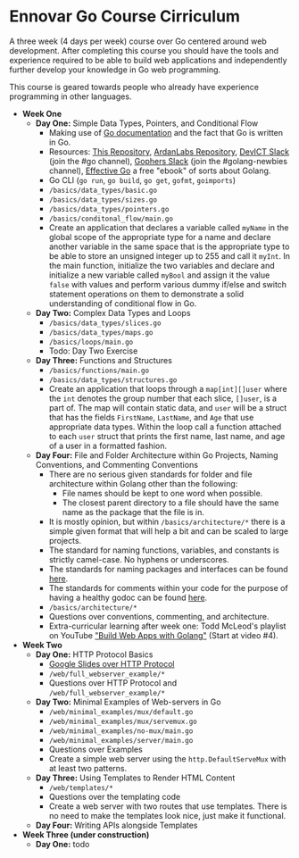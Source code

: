 # Ennovar Go Course Cirriculum

A three week (4 days per week) course over Go centered around web development. After completing this course you should have the tools and experience required to be able to build web applications and independently further develop your knowledge in Go web programming. 

This course is geared towards people who already have experience programming in other languages.

* __Week One__
    * __Day One:__ Simple Data Types, Pointers, and Conditional Flow
        * Making use of [Go documentation](https://golang.org/doc/) and the fact that Go is written in Go. 
        * Resources: [This Repository](https://github.com/Ennovar/teaching-go), [ArdanLabs Repository](https://github.com/ardanlabs/gotraining), [DevICT Slack](https://devict-slackin.herokuapp.com/) (join the #go channel), [Gophers Slack](https://invite.slack.golangbridge.org/) (join the #golang-newbies channel), [Effective Go](https://golang.org/doc/effective_go.html) a free "ebook" of sorts about Golang.
        * Go CLI (`go run`, `go build`, `go get`, `gofmt`, `goimports`)
        * `/basics/data_types/basic.go`
        * `/basics/data_types/sizes.go`
        * `/basics/data_types/pointers.go`
        * `/basics/conditonal_flow/main.go`
        * Create an application that declares a variable called `myName` in the global scope of the appropriate type for a name and declare another variable in the same space that is the appropriate type to be able to store an unsigned integer up to 255 and call it `myInt`. In the main function, initialize the two variables and declare and initialize a new variable called `myBool` and assign it the value `false` with values and perform various dummy if/else and switch statement operations on them to demonstrate a solid understanding of conditional flow in Go.
    * __Day Two:__ Complex Data Types and Loops
        * `/basics/data_types/slices.go`
        * `/basics/data_types/maps.go`
        * `/basics/loops/main.go`
        * Todo: Day Two Exercise
    * __Day Three:__ Functions and Structures
        * `/basics/functions/main.go`
        * `/basics/data_types/structures.go`
        * Create an application that loops through a `map[int][]user` where the `int` denotes the group number that each slice, `[]user`, is a part of. The map will contain static data, and `user` will be a struct that has the fields `FirstName`, `LastName`, and `Age` that use appropriate data types. Within the loop call a function attached to each `user` struct that prints the first name, last name, and age of a user in a formatted fashion.
    * __Day Four:__ File and Folder Architecture within Go Projects, Naming Conventions, and Commenting Conventions
        * There are no serious given standards for folder and file architecture within Golang other than the following:
            * File names should be kept to one word when possible.
            * The closest parent directory to a file should have the same name as the package that the file is in.
        * It is mostly opinion, but within `/basics/architecture/*` there is a simple given format that will help a bit and can be scaled to large projects.
        * The standard for naming functions, variables, and constants is strictly camel-case. No hyphens or underscores.
        * The standards for naming packages and interfaces can be found [here](https://golang.org/doc/effective_go.html#names).
        * The standards for comments within your code for the purpose of having a healthy godoc can be found [here](https://golang.org/doc/effective_go.html#commentary).
        * `/basics/architecture/*`
        * Questions over conventions, commenting, and architecture.
        * Extra-curricular learning after week one: Todd McLeod's playlist on YouTube ["Build Web Apps with Golang"](https://www.youtube.com/playlist?list=PLSak_q1UXfPp2VwUQ4ZdUVJdMO6pfi5v_) (Start at video #4).
* __Week Two__
    * __Day One:__ HTTP Protocol Basics
        * [Google Slides over HTTP Protocol](https://docs.google.com/presentation/d/1zhBy-JPEnv8wT42-xI_GyYihmN8DnpuYvnCPX8_VOZ4/edit?usp=sharing)
        * `/web/full_webserver_example/*`
        * Questions over HTTP Protocol and `/web/full_webserver_example/*`
    * __Day Two:__ Minimal Examples of Web-servers in Go
        * `/web/minimal_examples/mux/default.go`
        * `/web/minimal_examples/mux/servemux.go`
        * `/web/minimal_examples/no-mux/main.go`
        * `/web/minimal_examples/server/main.go`
        * Questions over Examples
        * Create a simple web server using the `http.DefaultServeMux` with at least two patterns.
    * __Day Three:__ Using Templates to Render HTML Content
        * `/web/templates/*`
        * Questions over the templating code
        * Create a web server with two routes that use templates. There is no need to make the templates look nice, just make it functional.
    * __Day Four:__ Writing APIs alongside Templates
* __Week Three (under construction)__
    * __Day One:__ todo